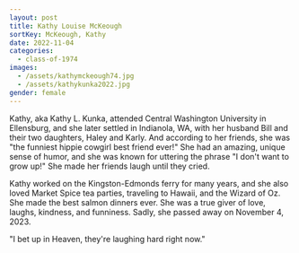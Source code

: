 ```yaml
---
layout: post
title: Kathy Louise McKeough
sortKey: McKeough, Kathy
date: 2022-11-04
categories:
  - class-of-1974
images:
  - /assets/kathymckeough74.jpg
  - /assets/kathykunka2022.jpg
gender: female
---
```

Kathy, aka Kathy L. Kunka, attended Central Washington University in Ellensburg, and she later settled in Indianola, WA, with her husband Bill and their two daughters, Haley and Karly. And according to her friends, she was "the funniest hippie cowgirl best friend ever!" She had an amazing, unique sense of humor, and she was known for uttering the phrase "I don't want to grow up!" She made her friends laugh until they cried.

Kathy worked on the Kingston-Edmonds ferry for many years, and she also loved Market Spice tea parties, traveling to Hawaii, and the Wizard of Oz. She made the best salmon dinners ever. She was a true giver of love, laughs, kindness, and funniness. Sadly, she passed away on November 4, 2023.

"I bet up in Heaven, they're laughing hard right now."